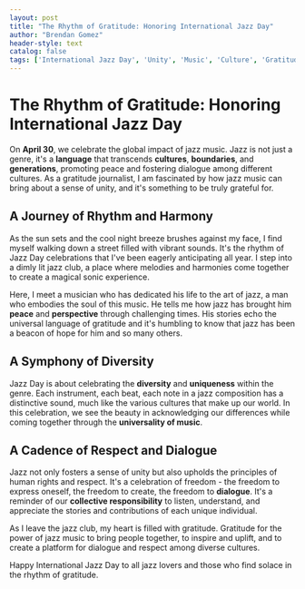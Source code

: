 ```yaml
---
layout: post
title: "The Rhythm of Gratitude: Honoring International Jazz Day"
author: "Brendan Gomez"
header-style: text
catalog: false
tags: ['International Jazz Day', 'Unity', 'Music', 'Culture', 'Gratitude', 'Peace', 'Dialogue', 'Respect', 'Human Rights', 'Celebration']
---
```


# The Rhythm of Gratitude: Honoring International Jazz Day  

On **April 30**, we celebrate the global impact of jazz music. Jazz is not just a genre, it's a **language** that transcends **cultures**, **boundaries**, and **generations**, promoting peace and fostering dialogue among different cultures. As a gratitude journalist, I am fascinated by how jazz music can bring about a sense of unity, and it's something to be truly grateful for.  

## A Journey of Rhythm and Harmony  

As the sun sets and the cool night breeze brushes against my face, I find myself walking down a street filled with vibrant sounds. It's the rhythm of Jazz Day celebrations that I've been eagerly anticipating all year. I step into a dimly lit jazz club, a place where melodies and harmonies come together to create a magical sonic experience.  

Here, I meet a musician who has dedicated his life to the art of jazz, a man who embodies the soul of this music. He tells me how jazz has brought him **peace** and **perspective** through challenging times. His stories echo the universal language of gratitude and it's humbling to know that jazz has been a beacon of hope for him and so many others.  

## A Symphony of Diversity  

Jazz Day is about celebrating the **diversity** and **uniqueness** within the genre. Each instrument, each beat, each note in a jazz composition has a distinctive sound, much like the various cultures that make up our world. In this celebration, we see the beauty in acknowledging our differences while coming together through the **universality of music**.  

## A Cadence of Respect and Dialogue  

Jazz not only fosters a sense of unity but also upholds the principles of human rights and respect. It's a celebration of freedom - the freedom to express oneself, the freedom to create, the freedom to **dialogue**. It's a reminder of our **collective responsibility** to listen, understand, and appreciate the stories and contributions of each unique individual.  

As I leave the jazz club, my heart is filled with gratitude. Gratitude for the power of jazz music to bring people together, to inspire and uplift, and to create a platform for dialogue and respect among diverse cultures.  

Happy International Jazz Day to all jazz lovers and those who find solace in the rhythm of gratitude.  
